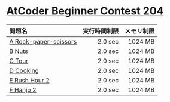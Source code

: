 # [AtCoder Beginner Contest 204](https://atcoder.jp/contests/abc204)

問題名 | 実行時間制限 | メモリ制限
:-- | --: | --:
[A Rock-paper-scissors](https://atcoder.jp/contests/abc204/tasks/abc204_a) | 2.0 sec | 1024 MB
[B Nuts](https://atcoder.jp/contests/abc204/tasks/abc204_b) | 2.0 sec | 1024 MB
[C Tour](https://atcoder.jp/contests/abc204/tasks/abc204_c) | 2.0 sec | 1024 MB
[D Cooking](https://atcoder.jp/contests/abc204/tasks/abc204_d) | 2.0 sec | 1024 MB
[E Rush Hour 2](https://atcoder.jp/contests/abc204/tasks/abc204_e) | 2.0 sec | 1024 MB
[F Hanjo 2](https://atcoder.jp/contests/abc204/tasks/abc204_f) | 2.0 sec | 1024 MB
